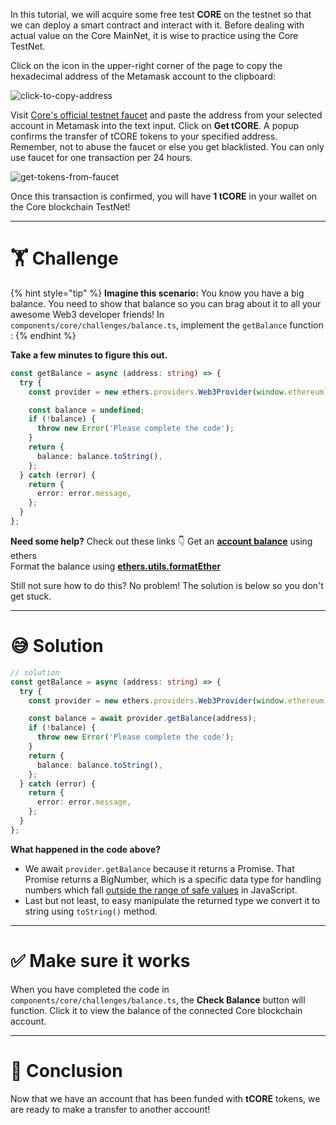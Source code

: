 In this tutorial, we will acquire some free test **CORE** on the testnet so that we can deploy a smart contract and interact with it. Before dealing with actual value on the Core MainNet, it is wise to practice using the Core TestNet.

Click on the icon in the upper-right corner of the page to copy the hexadecimal address of the Metamask account to the clipboard:

![click-to-copy-address](/click_to_copy.png)

Visit [Core's official testnet faucet](https://scan.test.btcs.network/faucet) and paste the address from your selected account in Metamask into the text input. Click on **Get tCORE**. A popup confirms the transfer of tCORE tokens to your specified address. Remember, not to abuse the faucet or else you get blacklisted. You can only use faucet for one transaction per 24 hours.

![get-tokens-from-faucet](/get-tcore-from-core-faucet.png)

Once this transaction is confirmed, you will have **1 tCORE** in your wallet on the Core blockchain TestNet!

---

# 🏋️ Challenge

{% hint style="tip" %}
**Imagine this scenario:** You know you have a big balance. You need to show that balance so you can brag about it to all your awesome Web3 developer friends! In `components/core/challenges/balance.ts`, implement the `getBalance` function :
{% endhint %}

**Take a few minutes to figure this out.**

```typescript
const getBalance = async (address: string) => {
  try {
    const provider = new ethers.providers.Web3Provider(window.ethereum);

    const balance = undefined;
    if (!balance) {
      throw new Error('Please complete the code');
    }
    return {
      balance: balance.toString(),
    };
  } catch (error) {
    return {
      error: error.message,
    };
  }
};
```

**Need some help?** Check out these links 👇
Get an [**account balance**](https://docs.ethers.io/v5/api/providers/provider/#Provider-getBalance) using ethers  
Format the balance using [**ethers.utils.formatEther**](https://docs.ethers.io/v5/api/utils/display-logic/#unit-conversion)

Still not sure how to do this? No problem! The solution is below so you don't get stuck.

---

# 😅 Solution

```typescript
// solution
const getBalance = async (address: string) => {
  try {
    const provider = new ethers.providers.Web3Provider(window.ethereum);

    const balance = await provider.getBalance(address);
    if (!balance) {
      throw new Error('Please complete the code');
    }
    return {
      balance: balance.toString(),
    };
  } catch (error) {
    return {
      error: error.message,
    };
  }
};
```

**What happened in the code above?**

- We await `provider.getBalance` because it returns a Promise. That Promise returns a BigNumber, which is a specific data type for handling numbers which fall [outside the range of safe values](https://docs.ethers.io/v5/api/utils/bignumber/#BigNumber--notes-safenumbers) in JavaScript.
- Last but not least, to easy manipulate the returned type we convert it to string using `toString()` method.

---

# ✅ Make sure it works

When you have completed the code in `components/core/challenges/balance.ts`, the **Check Balance** button will function. Click it to view the balance of the connected Core blockchain account.

---

# 🏁 Conclusion

Now that we have an account that has been funded with **tCORE** tokens, we are ready to make a transfer to another account!
